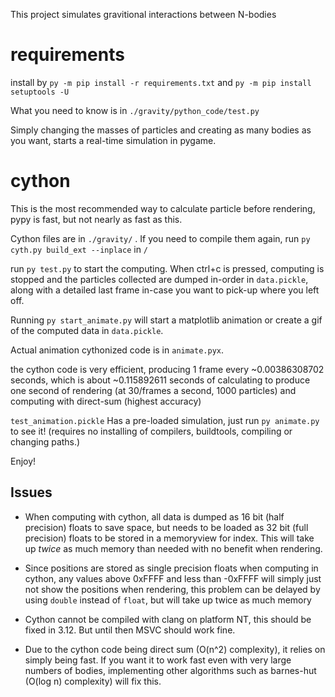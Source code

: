 This project simulates gravitional interactions between N-bodies


# requirements
install by `py -m pip install -r requirements.txt` and `py -m pip install setuptools -U`

What you need to know is in `./gravity/python_code/test.py`

Simply changing the masses of particles and creating as many bodies as you want, starts a real-time simulation in pygame.

# cython

This is the most recommended way to calculate particle before rendering, pypy is fast, but not nearly as fast as this.

Cython files are in `./gravity/` . If you need to compile them again, run `py cyth.py build_ext --inplace` in `/`

run `py test.py` to start the computing. When ctrl+c is pressed, computing is stopped and the particles collected are dumped in-order in `data.pickle`, along with a detailed last frame in-case you want to pick-up where you left off.

Running `py start_animate.py` will start a matplotlib animation or create a gif of the computed data in `data.pickle`.

Actual animation cythonized code is in `animate.pyx`.

the cython code is very efficient, producing 1 frame every ~0.00386308702 seconds, which is about ~0.115892611 seconds of calculating to produce one second of rendering (at 30/frames a second, 1000 particles) and computing with direct-sum (highest accuracy)

`test_animation.pickle` Has a pre-loaded simulation, just run `py animate.py` to see it! (requires no installing of compilers, buildtools, compiling or changing paths.)

Enjoy!


## Issues

* When computing with cython, all data is dumped as 16 bit (half precision) floats to save space, but needs to be loaded as 32 bit (full precision) floats to be stored in a memoryview for index. This will take up *twice* as much memory than needed with no benefit when rendering.

* Since positions are stored as single precision floats when computing in cython, any values above 0xFFFF and less than -0xFFFF will simply just not show the positions when rendering, this problem can be delayed by using `double` instead of `float`, but will take up twice as much memory

* Cython cannot be compiled with clang on platform NT, this should be fixed in 3.12. But until then MSVC should work fine.

* Due to the cython code being direct sum (O(n^2) complexity), it relies on simply being fast. If you want it to work fast even with very large numbers of bodies, implementing other algorithms such as barnes-hut (O(log n) complexity) will fix this.